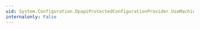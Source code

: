 ```yaml
---
uid: System.Configuration.DpapiProtectedConfigurationProvider.UseMachineProtection
internalonly: False
---
```

